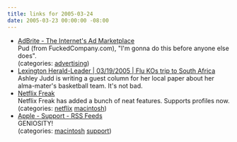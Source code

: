 ```yaml
---
title: links for 2005-03-24
date: 2005-03-23 00:00:00 -08:00
---
```


<ul class="delicious">
	<li>
		<div class="delicious-link"><a href="http://www.adbrite.com/mb/">AdBrite - The Internet's Ad Marketplace</a></div>
		<div class="delicious-extended">Pud (from FuckedCompany.com),  "I'm gonna do this before anyone else does".</div>
		<div class="delicious-categories">(categories: <a href="http://del.icio.us/torrez/advertising">advertising</a>)</div>
	</li>
	<li>
		<div class="delicious-link"><a href="http://www.kentucky.com/mld/kentucky/sports/basketball/11177703.htm">Lexington Herald-Leader | 03/19/2005 | Flu KOs trip to South Africa</a></div>
		<div class="delicious-extended">Ashley Judd is writing a guest column for her local paper about her alma-mater's basketball team. It's not bad.</div>
	</li>
	<li>
		<div class="delicious-link"><a href="http://www.thelittleappfactory.com/application.php?app=Netflix%20Freak">Netflix Freak</a></div>
		<div class="delicious-extended">Netflix Freak has added a bunch of neat features. Supports profiles now.</div>
		<div class="delicious-categories">(categories: <a href="http://del.icio.us/torrez/netflix">netflix</a> <a href="http://del.icio.us/torrez/macintosh">macintosh</a>)</div>
	</li>
	<li>
		<div class="delicious-link"><a href="http://www.apple.com/support/rss/">Apple - Support - RSS Feeds</a></div>
		<div class="delicious-extended">GENIOSITY!</div>
		<div class="delicious-categories">(categories: <a href="http://del.icio.us/torrez/macintosh">macintosh</a> <a href="http://del.icio.us/torrez/support">support</a>)</div>
	</li>
</ul>
